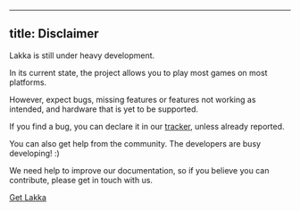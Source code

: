 -----
title: Disclaimer
-----

Lakka is still under heavy development.

In its current state, the project allows you to play most games on most platforms.

However, expect bugs, missing features or features not working as intended, and hardware that is yet to be supported.

If you find a bug, you can declare it in our [tracker](https://github.com/libretro/Lakka-LibreELEC/issues), unless already reported.

You can also get help from the community. The developers are busy developing! :)

We need help to improve our documentation, so if you believe you can contribute, please get in touch with us.

<p class="dl"><a href="/get" class="button">Get Lakka</a></p>
